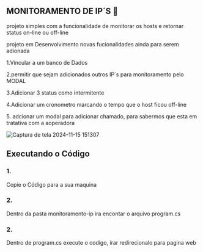 ## MONITORAMENTO DE IP´S 🛜
<p>projeto simples com a funcionalidade de monitorar os hosts e retornar status on-line ou off-line </p>
<p>projeto em Desenvolvimento novas fucionalidades ainda para serem adionada</p>
<p> 1.Vincular a um banco de Dados</p>
<p> 2.permitir que sejam adicionados outros IP´s para monitoramento pelo MODAL</p>
<p> 3.Adicionar 3 status como intermitente</p>
<p> 4.Adicionar um cronometro marcando o tempo que o host ficou off-line</p>
<p> 5. adcionar um modal para adicionar chamado, para sabermos que esta em tratativa com a aoperadora </p>

![Captura de tela 2024-11-15 151307](https://github.com/user-attachments/assets/caa0f37a-5be6-4893-aff5-02919b923241)

## Executando o Código


<p> <h3>1.</h3> Copie o Código para a sua maquina </p>
<p> <h3>2.</h3> Dentro da pasta monitoramento-ip ira encontar o arquivo program.cs </p>
<p> <h3>2.</h3> Dentro de program.cs execute o codigo, irar redirecionalo para pagina web </p>
